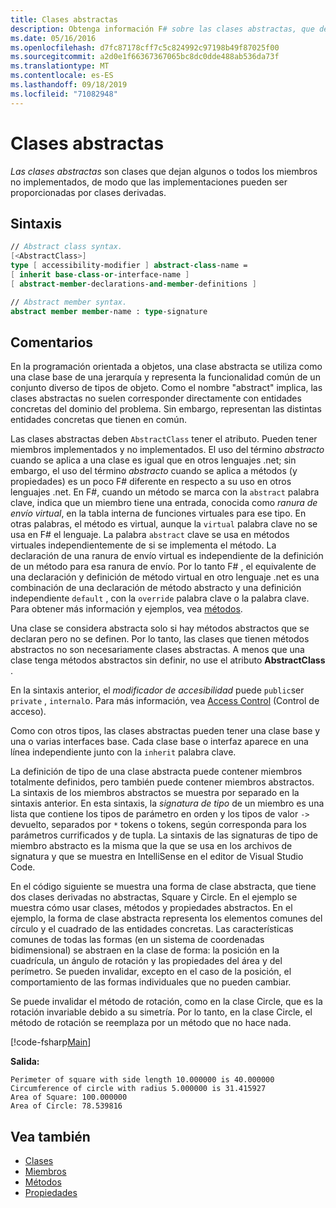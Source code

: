 ```yaml
---
title: Clases abstractas
description: Obtenga información F# sobre las clases abstractas, que dejan algunos o todos los miembros no implementados y representan la funcionalidad común de un conjunto diverso de tipos de objeto.
ms.date: 05/16/2016
ms.openlocfilehash: d7fc87178cff7c5c824992c97198b49f87025f00
ms.sourcegitcommit: a2d0e1f66367367065bc8dc0dde488ab536da73f
ms.translationtype: MT
ms.contentlocale: es-ES
ms.lasthandoff: 09/18/2019
ms.locfileid: "71082948"
---
```

# <a name="abstract-classes"></a>Clases abstractas

*Las clases abstractas* son clases que dejan algunos o todos los miembros no implementados, de modo que las implementaciones pueden ser proporcionadas por clases derivadas.

## <a name="syntax"></a>Sintaxis

```fsharp
// Abstract class syntax.
[<AbstractClass>]
type [ accessibility-modifier ] abstract-class-name =
[ inherit base-class-or-interface-name ]
[ abstract-member-declarations-and-member-definitions ]

// Abstract member syntax.
abstract member member-name : type-signature
```

## <a name="remarks"></a>Comentarios

En la programación orientada a objetos, una clase abstracta se utiliza como una clase base de una jerarquía y representa la funcionalidad común de un conjunto diverso de tipos de objeto. Como el nombre "abstract" implica, las clases abstractas no suelen corresponder directamente con entidades concretas del dominio del problema. Sin embargo, representan las distintas entidades concretas que tienen en común.

Las clases abstractas deben `AbstractClass` tener el atributo. Pueden tener miembros implementados y no implementados. El uso del término *abstracto* cuando se aplica a una clase es igual que en otros lenguajes .net; sin embargo, el uso del término *abstracto* cuando se aplica a métodos (y propiedades) es un poco F# diferente en respecto a su uso en otros lenguajes .net. En F#, cuando un método se marca con la `abstract` palabra clave, indica que un miembro tiene una entrada, conocida como *ranura de envío virtual*, en la tabla interna de funciones virtuales para ese tipo. En otras palabras, el método es virtual, aunque la `virtual` palabra clave no se usa en F# el lenguaje. La palabra `abstract` clave se usa en métodos virtuales independientemente de si se implementa el método. La declaración de una ranura de envío virtual es independiente de la definición de un método para esa ranura de envío. Por lo tanto F# , el equivalente de una declaración y definición de método virtual en otro lenguaje .net es una combinación de una declaración de método abstracto y una definición independiente `default` , con la `override` palabra clave o la palabra clave. Para obtener más información y ejemplos, vea [métodos](./members/methods.md).

Una clase se considera abstracta solo si hay métodos abstractos que se declaran pero no se definen. Por lo tanto, las clases que tienen métodos abstractos no son necesariamente clases abstractas. A menos que una clase tenga métodos abstractos sin definir, no use el atributo **AbstractClass** .

En la sintaxis anterior, el *modificador de accesibilidad* puede `public`ser `private` , `internal`o. Para más información, vea [Access Control](access-control.md) (Control de acceso).

Como con otros tipos, las clases abstractas pueden tener una clase base y una o varias interfaces base. Cada clase base o interfaz aparece en una línea independiente junto con la `inherit` palabra clave.

La definición de tipo de una clase abstracta puede contener miembros totalmente definidos, pero también puede contener miembros abstractos. La sintaxis de los miembros abstractos se muestra por separado en la sintaxis anterior. En esta sintaxis, la *signatura de tipo* de un miembro es una lista que contiene los tipos de parámetro en orden y los tipos de valor `->` devuelto, separados por `*` tokens o tokens, según corresponda para los parámetros currificados y de tupla. La sintaxis de las signaturas de tipo de miembro abstracto es la misma que la que se usa en los archivos de signatura y que se muestra en IntelliSense en el editor de Visual Studio Code.

En el código siguiente se muestra una forma de clase abstracta, que tiene dos clases derivadas no abstractas, Square y Circle. En el ejemplo se muestra cómo usar clases, métodos y propiedades abstractos. En el ejemplo, la forma de clase abstracta representa los elementos comunes del círculo y el cuadrado de las entidades concretas. Las características comunes de todas las formas (en un sistema de coordenadas bidimensional) se abstraen en la clase de forma: la posición en la cuadrícula, un ángulo de rotación y las propiedades del área y del perímetro. Se pueden invalidar, excepto en el caso de la posición, el comportamiento de las formas individuales que no pueden cambiar.

Se puede invalidar el método de rotación, como en la clase Circle, que es la rotación invariable debido a su simetría. Por lo tanto, en la clase Circle, el método de rotación se reemplaza por un método que no hace nada.

[!code-fsharp[Main](~/samples/snippets/fsharp/lang-ref-1/snippet2901.fs)]

**Salida:**

```console
Perimeter of square with side length 10.000000 is 40.000000
Circumference of circle with radius 5.000000 is 31.415927
Area of Square: 100.000000
Area of Circle: 78.539816
```

## <a name="see-also"></a>Vea también

- [Clases](classes.md)
- [Miembros](./members/index.md)
- [Métodos](./members/methods.md)
- [Propiedades](./members/Properties.md)

